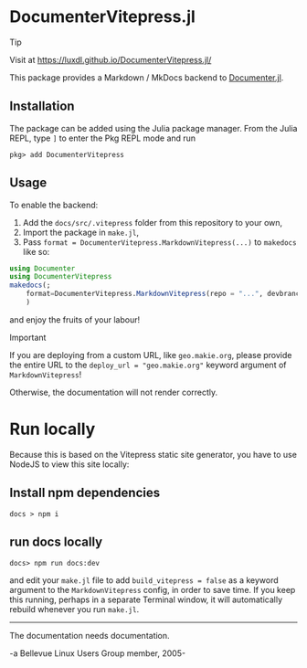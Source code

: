 # DocumenterVitepress.jl

> [!TIP]
> Visit at https://luxdl.github.io/DocumenterVitepress.jl/

This package provides a Markdown / MkDocs backend to [Documenter.jl](https://documenter.juliadocs.org/stable/).

## Installation

The package can be added using the Julia package manager. From the Julia REPL, type `]` to enter the Pkg REPL mode and run

```shell
pkg> add DocumenterVitepress
```

## Usage

To enable the backend:
1. Add the `docs/src/.vitepress` folder from this repository to your own,
2. Import the package in `make.jl`,
3. Pass `format = DocumenterVitepress.MarkdownVitepress(...)` to `makedocs` like so:

```julia
using Documenter
using DocumenterVitepress
makedocs(;
    format=DocumenterVitepress.MarkdownVitepress(repo = "...", devbranch = "...", devurl = "dev"),
    )
```
and enjoy the fruits of your labour!

> [!IMPORTANT]  
> If you are deploying from a custom URL, like `geo.makie.org`, 
> please provide the entire URL to the `deploy_url = "geo.makie.org"` keyword argument 
> of `MarkdownVitepress`!  
> 
> Otherwise, the documentation will not render correctly.

# Run locally

Because this is based on the Vitepress static site generator, you have to use NodeJS to view this site locally:

## Install npm dependencies

```shell
docs > npm i
```

## run docs locally

```shell
docs> npm run docs:dev 
```
and edit your `make.jl` file to add `build_vitepress = false` as a keyword argument to the `MarkdownVitepress` config, in order to save time.  If you keep this running, perhaps in a separate Terminal window, it will automatically rebuild whenever you run `make.jl`.

***

The documentation needs documentation.

-a Bellevue Linux Users Group member, 2005-